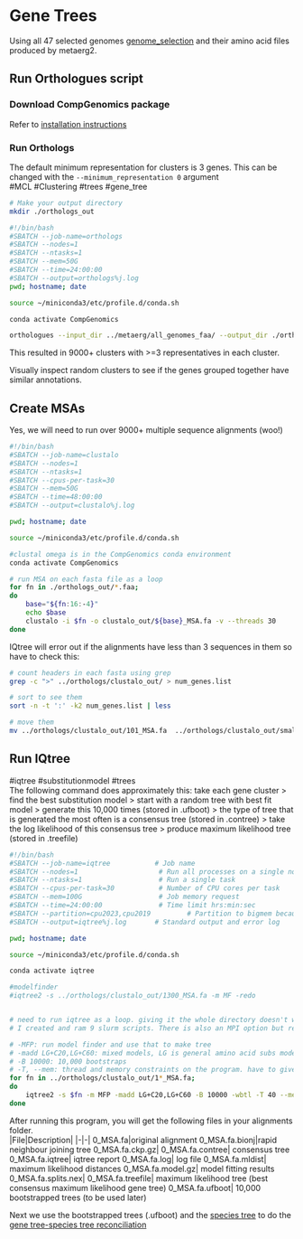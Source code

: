 # Gene Trees

Using all 47 selected genomes [genome_selection](./Genome_selection.md) and their amino acid files produced by metaerg2.

## Run Orthologues script

### Download CompGenomics package

Refer to [installation instructions](./species_tree.md#download-compgenomics-package)

### Run Orthologs

The default minimum representation for clusters is 3 genes. This can be changed with the `--minimum_representation 0` argument  
#MCL #Clustering #trees #gene_tree

```bash
# Make your output directory
mkdir ./orthologs_out
```

```bash
#!/bin/bash
#SBATCH --job-name=orthologs           
#SBATCH --nodes=1                    
#SBATCH --ntasks=1                   
#SBATCH --mem=50G                   
#SBATCH --time=24:00:00              
#SBATCH --output=orthologs%j.log      
pwd; hostname; date

source ~/miniconda3/etc/profile.d/conda.sh

conda activate CompGenomics

orthologues --input_dir ../metaerg/all_genomes_faa/ --output_dir ./orthologs_out --cpus 30 --minimum_representation 3
```

This resulted in 9000+ clusters with >=3 representatives in each cluster.

Visually inspect random clusters to see if the genes grouped together have similar annotations.

## Create MSAs

Yes, we will need to run over 9000+ multiple sequence alignments (woo!)  

```bash
#!/bin/bash
#SBATCH --job-name=clustalo           
#SBATCH --nodes=1                    
#SBATCH --ntasks=1                   
#SBATCH --cpus-per-task=30           
#SBATCH --mem=50G                   
#SBATCH --time=48:00:00
#SBATCH --output=clustalo%j.log       

pwd; hostname; date

source ~/miniconda3/etc/profile.d/conda.sh

#clustal omega is in the CompGenomics conda environment
conda activate CompGenomics

# run MSA on each fasta file as a loop
for fn in ./orthologs_out/*.faa;
do
    base="${fn:16:-4}"
    echo $base
    clustalo -i $fn -o clustalo_out/${base}_MSA.fa -v --threads 30
done
```

IQtree will error out if the alignments have less than 3 sequences in them so have to check this:

```bash
# count headers in each fasta using grep
grep -c ">" ../orthologs/clustalo_out/ > num_genes.list

# sort to see them
sort -n -t ':' -k2 num_genes.list | less

# move them
mv ../orthologs/clustalo_out/101_MSA.fa  ../orthologs/clustalo_out/small_clusters/
```

## Run IQtree

#iqtree #substitutionmodel #trees  
The following command does approximately this: take each gene cluster > find the best substitution model > start with a random tree with best fit model > generate this 10,000 times (stored in .ufboot) > the type of tree that is generated the most often is a consensus tree (stored in .contree) > take the log likelihood of this consensus tree > produce maximum likelihood tree (stored in .treefile)

```bash
#!/bin/bash
#SBATCH --job-name=iqtree           # Job name
#SBATCH --nodes=1                    # Run all processes on a single node
#SBATCH --ntasks=1                   # Run a single task
#SBATCH --cpus-per-task=30           # Number of CPU cores per task
#SBATCH --mem=100G                   # Job memory request
#SBATCH --time=24:00:00              # Time limit hrs:min:sec
#SBATCH --partition=cpu2023,cpu2019         # Partition to bigmem because lots of memory required
#SBATCH --output=iqtree%j.log       # Standard output and error log

pwd; hostname; date

source ~/miniconda3/etc/profile.d/conda.sh

conda activate iqtree

#modelfinder
#iqtree2 -s ../orthologs/clustalo_out/1300_MSA.fa -m MF -redo


# need to run iqtree as a loop. giving it the whole directory doesn't work in "-s".
# I created and ram 9 slurm scripts. There is also an MPI option but requires a diff compilation

# -MFP: run model finder and use that to make tree
# -madd LG+C20,LG+C60: mixed models, LG is general amino acid subs model
# -B 10000: 10,000 bootstraps
# -T, --mem: thread and memory constraints on the program. have to give memory option, otherwise it will time-out
for fn in ../orthologs/clustalo_out/1*_MSA.fa;
do
    iqtree2 -s $fn -m MFP -madd LG+C20,LG+C60 -B 10000 -wbtl -T 40 --mem 100G
done
```

After running this program, you will get the following files in your alignments folder.  
|File|Description|
|-|-|
0_MSA.fa|original alignment
0_MSA.fa.bionj|rapid neighbour joining tree
0_MSA.fa.ckp.gz|
0_MSA.fa.contree| consensus tree
0_MSA.fa.iqtree| iqtree report
0_MSA.fa.log| log file
0_MSA.fa.mldist| maximum likelihood distances
0_MSA.fa.model.gz| model fitting results
0_MSA.fa.splits.nex|
0_MSA.fa.treefile| maximum likelihood tree (best consensus maximum likelihood gene tree)
0_MSA.fa.ufboot| 10,000 bootstrapped trees (to be used later)

Next we use the bootstrapped trees (.ufboot) and the [species tree](./species_tree.md) to do the [gene tree-species tree reconciliation](./Gene-tree-species-tree-reconcile.md)

